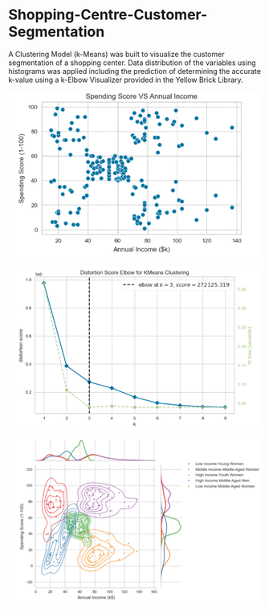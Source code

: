 # Shopping-Centre-Customer-Segmentation
A Clustering Model (k-Means) was built to visualize the customer segmentation of a shopping center. Data distribution of the variables using histograms was applied including the prediction of determining the accurate k-value using a k-Elbow Visualizer provided in the Yellow Brick Library.

![alt text](kMC1.png)

![alt text](kMC2.png)

![alt text](kMC3.png)